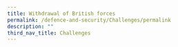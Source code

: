 ```yaml
---
title: Withdrawal of British forces
permalink: /defence-and-security/Challenges/permalink
description: ""
third_nav_title: Challenges
---
```


